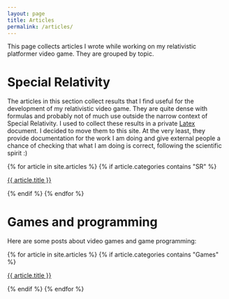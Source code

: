 ```yaml
---
layout: page
title: Articles
permalink: /articles/
---
```


This page collects articles I wrote while working on my relativistic platformer video game.
They are grouped by topic.

# Special Relativity

The articles in this section collect results that I find useful for the development of my
relativistic video game. They are quite dense with formulas and probably not of much use outside
the narrow context of Special Relativity. I used to collect these results in a private
[Latex](https://en.wikipedia.org/wiki/LaTeX) document. I decided to move them to this site.
At the very least, they provide documentation for the work I am doing and give external people
a chance of checking that what I am doing is correct, following the scientific spirit :)

{% for article in site.articles %}
  {% if article.categories contains "SR" %}
  <p>
    <a href="{{ article.url }}">
      {{ article.title }}
    </a>
  </p>
  {% endif %}
{% endfor %}

# Games and programming

Here are some posts about video games and game programming:

{% for article in site.articles %}
  {% if article.categories contains "Games" %}
  <p>
    <a href="{{ article.url }}">
      {{ article.title }}
    </a>
  </p>
  {% endif %}
{% endfor %}
